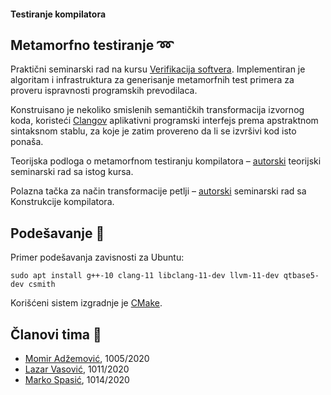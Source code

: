 #### Testiranje kompilatora

## Metamorfno testiranje :loop:
Praktični seminarski rad na kursu [Verifikacija softvera](http://www.verifikacijasoftvera.matf.bg.ac.rs/). Implementiran je algoritam i infrastruktura za generisanje metamorfnih test primera za proveru ispravnosti programskih prevodilaca.

Konstruisano je nekoliko smislenih semantičkih transformacija izvornog koda, koristeći [Clangov](https://clang.llvm.org/) aplikativni programski interfejs prema apstraktnom sintaksnom stablu, za koje je zatim provereno da li se izvršivi kod isto ponaša.

Teorijska podloga o metamorfnom testiranju kompilatora – [autorski](http://www.verifikacijasoftvera.matf.bg.ac.rs/vs/predavanja/02_testiranje/32_LazarVasovic_EMI.pdf) teorijski seminarski rad sa istog kursa.

Polazna tačka za način transformacije petlji – [autorski](https://github.com/matfija/Clang-petlje) seminarski rad sa Konstrukcije kompilatora.

## Podešavanje :memo:
Primer podešavanja zavisnosti za Ubuntu:
```
sudo apt install g++-10 clang-11 libclang-11-dev llvm-11-dev qtbase5-dev csmith
```
Korišćeni sistem izgradnje je [CMake](https://cmake.org/).

## Članovi tima :boy:
* [Momir Adžemović](https://github.com/Robotmurlock), 1005/2020
* [Lazar Vasović](https://github.com/matfija), 1011/2020
* [Marko Spasić](https://github.com/spaske00), 1014/2020

